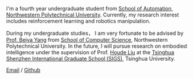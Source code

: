 I'm a fourth year undergraduate student from [School of Automation](https://zdhxy.nwpu.edu.cn/), [Northwestern Polytechnical University](https://www.nwpu.edu.cn/). Currently, my research interest includes reinforcement learning and robotics manipulation.

During my undergraduate studies， I am very fortunate to be advised by [Prof. Beiya Yang](https://teacher.nwpu.edu.cn/2023010084) from [School of Computer Science](https://jsj.nwpu.edu.cn/),  Northwestern Polytechnical University. In the future, I will pursue research on embodied intelligence under the supervision of Prof. [Houde Liu](https://www.sigs.tsinghua.edu.cn/lhd/main.htm) at the [Tsinghua Shenzhen International Graduate School (SIGS)](https://www.sigs.tsinghua.edu.cn/main.htm), Tsinghua University.

[Email](mailto:wzh0304@mail.nwpu.edu.cn) / [Github](https://github.com/Zihan-W)
